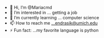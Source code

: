 - 👋 Hi, I’m @Mariacmd
- 👀 I’m interested in ... getting a job
- 🌱 I’m currently learning ... computer science
- 📫 How to reach me ...endrasik@umich.edu
- ⚡ Fun fact: ...my favorite language is python

<!---
Mariacmd/Mariacmd is a ✨ special ✨ repository because its `README.md` (this file) appears on your GitHub profile.
You can click the Preview link to take a look at your changes.
--->
